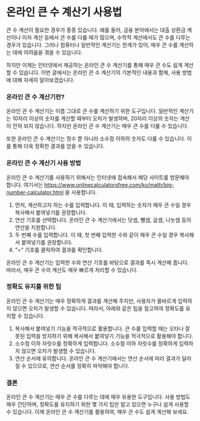 온라인 큰 수 계산기 사용법
===============

큰 수 계산이 필요한 경우가 종종 있습니다. 예를 들어, 금융 분야에서는 대출 상환금 계산이나 이자 계산 등에서 큰 수를 다룰 때가 많으며, 수학적 계산에서도 큰 수를 다루는 경우가 있습니다. 그러나 컴퓨터나 일반적인 계산기는 한계가 있어, 매우 큰 수를 계산하는 데에 어려움을 겪을 수 있습니다.

하지만 이제는 인터넷에서 제공하는 온라인 큰 수 계산기를 통해 매우 큰 수도 쉽게 계산할 수 있습니다. 이번 글에서는 온라인 큰 수 계산기의 기본적인 내용과 함께, 사용 방법에 대해 자세히 알아보겠습니다.

### 온라인 큰 수 계산기란?

온라인 큰 수 계산기는 이름 그대로 큰 수를 계산하기 위한 도구입니다. 일반적인 계산기는 10자리 이상의 숫자를 계산할 때부터 오차가 발생하며, 20자리 이상의 숫자는 계산이 전혀 되지 않습니다. 하지만 온라인 큰 수 계산기는 매우 큰 수를 다룰 수 있습니다.

또한 온라인 큰 수 계산기는 정수 뿐 아니라 소수점 이하의 숫자도 다룰 수 있습니다. 이를 통해 더욱 정확한 결과를 얻을 수 있습니다.

### 온라인 큰 수 계산기 사용 방법

온라인 큰 수 계산기를 사용하기 위해서는 인터넷에 접속해서 해당 사이트를 방문해야 합니다. 여기서는 <https://www.onlinecalculatorsfree.com/ko/math/big-number-calculator.html> 을 사용합니다.

1. 먼저, 계산하고자 하는 수를 입력합니다. 이 때, 입력하는 숫자가 매우 큰 수일 경우 복사해서 붙여넣기를 권장합니다.
2. 연산 기호를 선택합니다. 온라인 큰 수 계산기에서는 덧셈, 뺄셈, 곱셈, 나눗셈 등의 연산을 지원합니다.
3. 두 번째 수를 입력합니다. 이 때, 첫 번째 입력한 수와 같이 매우 큰 수일 경우 복사해서 붙여넣기를 권장합니다.
4. "=" 기호를 클릭하여 결과를 확인합니다.

온라인 큰 수 계산기는 입력한 수와 연산 기호를 바탕으로 결과를 즉시 계산해 줍니다. 따라서, 매우 큰 수의 계산도 매우 빠르게 처리할 수 있습니다.

### 정확도 유지를 위한 팁

온라인 큰 수 계산기는 매우 정확하게 결과를 계산해 주지만, 사용자가 올바르게 입력하지 않으면 오차가 발생할 수 있습니다. 따라서, 아래와 같은 팁을 참고하여 정확도를 유지할 수 있습니다.

1. 복사해서 붙여넣기 기능을 적극적으로 활용합니다. 큰 수를 입력할 때는 오타나 잘못된 입력을 방지하기 위해 복사해서 붙여넣기 기능을 적극적으로 활용해야 합니다.
2. 소수점 이하 자릿수를 정확하게 입력합니다. 소수점 이하 자릿수를 정확하게 입력하지 않으면 오차가 발생할 수 있습니다.
3. 연산 순서에 유의합니다. 온라인 큰 수 계산기에서는 연산 순서에 따라 결과가 달라질 수 있으므로, 연산 순서를 정확히 파악해야 합니다.

### 결론

온라인 큰 수 계산기는 매우 큰 수를 다루는 데에 매우 유용한 도구입니다. 사용 방법도 매우 간단하며, 정확도를 유지하기 위한 몇 가지 팁만 알고 있으면 누구나 쉽게 사용할 수 있습니다. 이제 온라인 큰 수 계산기를 활용하여, 매우 큰 수도 쉽게 계산해 보세요.